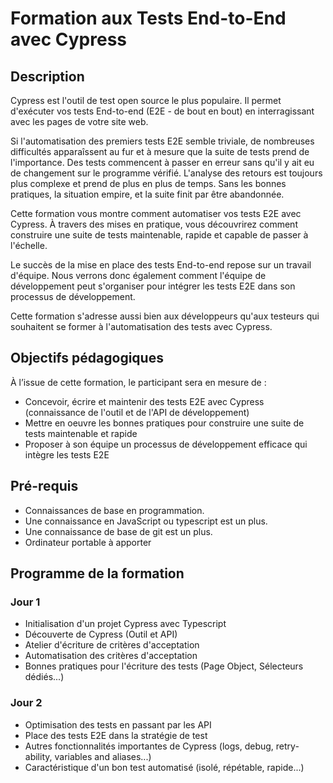 # Formation aux Tests End-to-End avec Cypress


## Description

Cypress est l'outil de test open source le plus populaire. Il permet d'exécuter vos tests End-to-end (E2E - de bout en bout) en interragissant avec les pages de votre site web.

Si l'automatisation des premiers tests E2E semble triviale, de nombreuses difficultés apparaîssent au fur et à mesure que la suite de tests prend de l'importance. Des tests commencent à passer en erreur sans qu'il y ait eu de changement sur le programme vérifié. L'analyse des retours est toujours plus complexe et prend de plus en plus de temps. Sans les bonnes pratiques, la situation empire, et la suite finit par être abandonnée.

Cette formation vous montre comment automatiser vos tests E2E avec Cypress. À travers des mises en pratique, vous découvrirez comment construire une suite de tests maintenable, rapide et capable de passer à l'échelle.

Le succès de la mise en place des tests End-to-end repose sur un travail d'équipe. Nous verrons donc également comment l'équipe de développement peut s'organiser pour intégrer les tests E2E dans son processus de développement.

Cette formation s'adresse aussi bien aux développeurs qu'aux testeurs qui souhaitent se former à l'automatisation des tests avec Cypress.

## Objectifs pédagogiques

À l’issue de cette formation, le participant sera en mesure de :

- Concevoir, écrire et maintenir des tests E2E avec Cypress (connaissance de l'outil et de l'API de développement)
- Mettre en oeuvre les bonnes pratiques pour construire une suite de tests maintenable et rapide
- Proposer à son équipe un processus de développement efficace qui intègre les tests E2E

## Pré-requis

- Connaissances de base en programmation.
- Une connaissance en JavaScript ou typescript est un plus.
- Une connaissance de base de git est un plus.
- Ordinateur portable à apporter

## Programme de la formation

### Jour 1

- Initialisation d'un projet Cypress avec Typescript
- Découverte de Cypress (Outil et API)
- Atelier d'écriture de critères d'acceptation
- Automatisation des critères d'acceptation
- Bonnes pratiques pour l'écriture des tests (Page Object, Sélecteurs dédiés...)
 
### Jour 2

- Optimisation des tests en passant par les API
- Place des tests E2E dans la stratégie de test
- Autres fonctionnalités importantes de Cypress (logs, debug, retry-ability, variables and aliases...)
- Caractéristique d'un bon test automatisé (isolé, répétable, rapide...)
